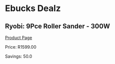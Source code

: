 
# Ebucks Dealz
## Ryobi: 9Pce Roller Sander - 300W
[Product Page](https://www.ebucks.com/web/shop/productSelected.do?prodId=315090508&catId=717342768)

Price: R1599.00

Savings: 50.0


	